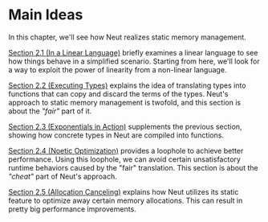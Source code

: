 # Main Ideas

In this chapter, we'll see how Neut realizes static memory management.

[Section 2.1 (In a Linear Language)](./in-a-linear-language.md) briefly examines a linear language to see how things behave in a simplified scenario. Starting from here, we'll look for a way to exploit the power of linearity from a non-linear language.

[Section 2.2 (Executing Types)](./executing-types.md) explains the idea of translating types into functions that can copy and discard the terms of the types. Neut's approach to static memory management is twofold, and this section is about the *"fair"* part of it.

[Section 2.3 (Exponentials in Action)](./exponentials-in-action.md) supplements the previous section, showing how concrete types in Neut are compiled into functions.

[Section 2.4 (Noetic Optimization)](./noetic-optimization.md) provides a loophole to achieve better performance. Using this loophole, we can avoid certain unsatisfactory runtime behaviors caused by the "fair" translation. This section is about the *"cheat"* part of Neut's approach.

[Section 2.5 (Allocation Canceling)](./allocation-canceling.md) explains how Neut utilizes its static feature to optimize away certain memory allocations. This can result in pretty big performance improvements.
